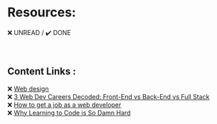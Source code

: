 # Resources:  

:x: UNREAD / :heavy_check_mark: DONE

<br>

## Content Links :  
:x: [Web design](https://en.wikipedia.org/wiki/Web_design)  
:x: [3 Web Dev Careers Decoded: Front-End vs Back-End vs Full Stack](https://www.udacity.com/blog/2020/12/front-end-vs-back-end-vs-full-stack-web-developers.html)  
:x: [How to get a job as a web developer](https://web.archive.org/web/20160925155912/http://www.happybearsoftware.com/how-to-get-a-programmer-job.html)  
:x: [Why Learning to Code is So Damn Hard](https://www.thinkful.com/blog/why-learning-to-code-is-so-damn-hard/)  
